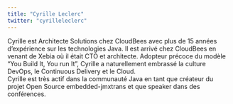 ```yaml
---
title: "Cyrille Leclerc"
twitter: "cyrilleleclerc"
---
```


Cyrille est Architecte Solutions chez CloudBees avec plus de 15 années
d’expérience sur les technologies Java. Il est arrivé chez CloudBees en
venant de Xebia où il était CTO et architecte. Adopteur précoce du
modèle “You Build It, You run It”, Cyrille a naturellement embrassé la
culture DevOps, le Continuous Delivery et le Cloud.  
Cyrille est très actif dans la communauté Java en tant que créateur du
projet Open Source embedded-jmxtrans et que speaker dans des
conférences.
